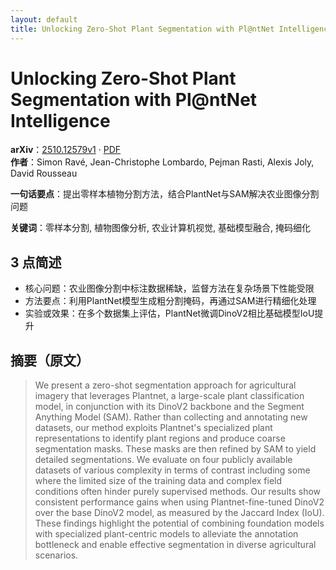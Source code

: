 ```yaml
---
layout: default
title: Unlocking Zero-Shot Plant Segmentation with Pl@ntNet Intelligence
---
```


# Unlocking Zero-Shot Plant Segmentation with Pl@ntNet Intelligence
**arXiv**：[2510.12579v1](https://arxiv.org/abs/2510.12579) · [PDF](https://arxiv.org/pdf/2510.12579.pdf)  
**作者**：Simon Ravé, Jean-Christophe Lombardo, Pejman Rasti, Alexis Joly, David Rousseau  

**一句话要点**：提出零样本植物分割方法，结合PlantNet与SAM解决农业图像分割问题

**关键词**：零样本分割, 植物图像分析, 农业计算机视觉, 基础模型融合, 掩码细化

## 3 点简述
- 核心问题：农业图像分割中标注数据稀缺，监督方法在复杂场景下性能受限
- 方法要点：利用PlantNet模型生成粗分割掩码，再通过SAM进行精细化处理
- 实验或效果：在多个数据集上评估，PlantNet微调DinoV2相比基础模型IoU提升

## 摘要（原文）

> We present a zero-shot segmentation approach for agricultural imagery that
> leverages Plantnet, a large-scale plant classification model, in conjunction
> with its DinoV2 backbone and the Segment Anything Model (SAM). Rather than
> collecting and annotating new datasets, our method exploits Plantnet's
> specialized plant representations to identify plant regions and produce coarse
> segmentation masks. These masks are then refined by SAM to yield detailed
> segmentations. We evaluate on four publicly available datasets of various
> complexity in terms of contrast including some where the limited size of the
> training data and complex field conditions often hinder purely supervised
> methods. Our results show consistent performance gains when using
> Plantnet-fine-tuned DinoV2 over the base DinoV2 model, as measured by the
> Jaccard Index (IoU). These findings highlight the potential of combining
> foundation models with specialized plant-centric models to alleviate the
> annotation bottleneck and enable effective segmentation in diverse agricultural
> scenarios.

